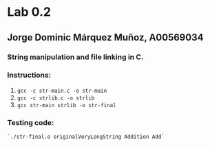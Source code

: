 # Lab 0.2
## Jorge Dominic Márquez Muñoz, A00569034

### String manipulation and file linking in C.
### Instructions:
1. `gcc -c str-main.c -o str-main`
2. `gcc -c strlib.c -o strlib`
3. `gcc str-main strlib -o str-final`

### Testing code:
    `./str-final.o originalVeryLongString Addition Add`